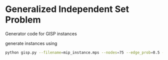 # Generalized Independent Set Problem
Generator code for GISP instances

generate instances using
```bash
python gisp.py --filename=mip_instance.mps --nodes=75 --edge_prob=0.5 --edge_cost=1 --node_weight=100 --alpha=0.75
```